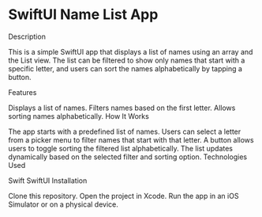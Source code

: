# SwiftUI Name List App
Description

This is a simple SwiftUI app that displays a list of names using an array and the List view. The list can be filtered to show only names that start with a specific letter, and users can sort the names alphabetically by tapping a button.

Features

Displays a list of names.
Filters names based on the first letter.
Allows sorting names alphabetically.
How It Works

The app starts with a predefined list of names.
Users can select a letter from a picker menu to filter names that start with that letter.
A button allows users to toggle sorting the filtered list alphabetically.
The list updates dynamically based on the selected filter and sorting option.
Technologies Used

Swift
SwiftUI
Installation

Clone this repository.
Open the project in Xcode.
Run the app in an iOS Simulator or on a physical device.

